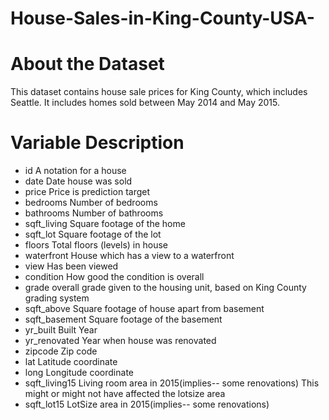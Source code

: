 # House-Sales-in-King-County-USA-


# About the Dataset
This dataset contains house sale prices for King County, which includes Seattle. It includes homes sold between May 2014 and May 2015.
# Variable	Description
* id	A notation for a house
* date	Date house was sold
* price	Price is prediction target
* bedrooms	Number of bedrooms
* bathrooms	Number of bathrooms
* sqft_living	Square footage of the home
* sqft_lot	Square footage of the lot
* floors	Total floors (levels) in house
* waterfront	House which has a view to a waterfront
* view	Has been viewed
* condition	How good the condition is overall
* grade	overall grade given to the housing unit, based on King County grading system
* sqft_above	Square footage of house apart from basement
* sqft_basement	Square footage of the basement
* yr_built	Built Year
* yr_renovated	Year when house was renovated
* zipcode	Zip code
* lat	Latitude coordinate
* long	Longitude coordinate
* sqft_living15	Living room area in 2015(implies-- some renovations) This might or might not have affected the lotsize area
* sqft_lot15	LotSize area in 2015(implies-- some renovations)
